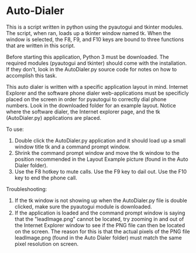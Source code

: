# Auto-Dialer
This is a script written in python using the pyautogui and tkinter modules. The script, when ran, loads up a tkinter window named tk. When the window is selected, the F8, F9, and F10 keys are bound to three functions that are written in this script.

Before starting this application, Python 3 must be downloaded. The required modules (pyautogui and tkinter) should come with the installation. If they don't, look in the AutoDialer.py source code for notes on how to accomplish this task. 

This auto dialer is written with a specific application layout in mind. Internet Explorer and the software phone dialer web-applications must be specificly placed on the screen in order for pyautogui to correctly dial phone numbers. Look in the downloaded folder for an example layout. Notice where the software dialer, the Internet explorer page, and the tk (AutoDialer.py) applications are placed.

To use:
1. Double click the AutoDialer.py application and it should load up a small window title tk and a command prompt window. 
2. Shrink the command prompt window and move the tk window to the position recommended in the Layout Example picture (found in the Auto Dialer folder).
3. Use the F8 hotkey to mute calls. Use the F9 key to dail out. Use the F10 key to end the phone call.

Troubleshooting:
1. If the tk window is not showing up when the AutoDialer.py file is double clicked, make sure the pyautogui module is downloaded.
2. If the application is loaded and the command prompt window is saying that the "leadImage.png" cannot be located, try zooming in and out of the Internet Explorer window to see if the PNG file can then be located on the screen. The reason for this is that the actual pixels of the PNG file leadImage.png (found in the Auto Dialer folder) must match the same pixel resolution on screen. 
